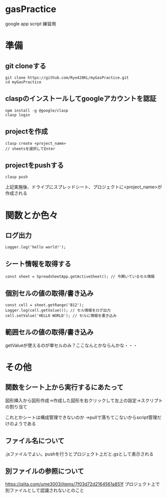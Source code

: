 # gasPractice
google app script 練習用

# 準備
## git cloneする
```
git clone https://github.com/Ryo428KL/myGasPractice.git
cd myGasPractice
```
## claspのインストールしてgoogleアカウントを認証
```
npm install -g @google/clasp
clasp login
```
## projectを作成
```
clasp create <project_name>
// sheetsを選択してEnter
```
## projectをpushする
```
clasp push
```
上記実施後、ドライブにスプレッドシート、プロジェクトに<project_name>が作成される

# 関数とか色々
## ログ出力
```
Logger.log('hello world!');
```
## シート情報を取得する
```
const sheet = SpreadsheetApp.getActiveSheet(); // 今開いているセル情報
```
## 個別セルの値の取得/書き込み
```
const cell = sheet.getRange('B12');
Logger.log(cell.getValue()); // セル情報をログ出力
cell.setValue('HELLO WORLD'); // セルに情報を書き込み
```
## 範囲セルの値の取得/書き込み
getValueが使えるのが単セルのみ？ここなんとかならんかな・・・

# その他
## 関数をシート上から実行するにあたって
図形挿入から図形作成→作成した図形を右クリックして左上の設定→スクリプトの割り当て

これとかシートは構成管理できないのか
→pullで落ちてこないからscript管理だけのようである

## ファイル名について
.jsファイルでよい。pushを行うとプロジェクト上だと.gsとして表示される

## 別ファイルの参照について
https://qiita.com/ume3003/items/7f03d72d2164561a851f
プロジェクト上で別ファイルとして認識されないとのこと


